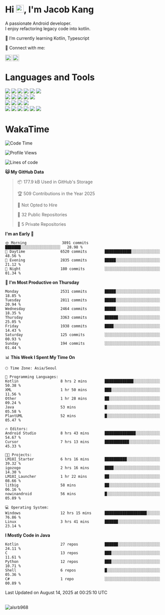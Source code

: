 # Hi <img src="https://media.giphy.com/media/hvRJCLFzcasrR4ia7z/giphy.gif" width="25px">, I'm Jacob Kang
A passionate Android developer.
</br>
I enjoy refactoring legacy code into kotlin.

🌱 I’m currently learning Kotlin, Typescript

🤝 Connect with me:

<a href="https://www.linkedin.com/in/minkyu-kang-b7477b1b2/"><img align="left" src="https://raw.githubusercontent.com/yushi1007/yushi1007/main/images/linkedin.svg" alt="Minkyu Kang | LinkedIn" width="21px"/></a>
<a href="https://www.instagram.com/_jacob_kang/"><img align="left" src="https://raw.githubusercontent.com/yushi1007/yushi1007/main/images/instagram.svg" alt="Jacob Kang | Instagram" width="21px"/></a>

</br>

# Languages and Tools

<div align="left">
<img src="https://img.shields.io/badge/java-007396?logo=java&logoColor=white"/>
<img src="https://img.shields.io/badge/kotlin-7F52FF?logo=kotlin&logoColor=white"/>
<img src="https://img.shields.io/badge/python-3776AB?logo=python&logoColor=white"/>
<img src="https://img.shields.io/badge/bash shell-4EAA25?logo=gnubash&logoColor=white"/>
<img src="https://img.shields.io/badge/c-A8B9CC?logo=c&logoColor=white"/>
<img src="https://img.shields.io/badge/c++-00599C?logo=c%2b%2b&logoColor=white"/>
</div>
<div align="left">
<img src="https://img.shields.io/badge/git-F05032?logo=git&logoColor=white"/>
<img src="https://img.shields.io/badge/github-181717?logo=github&logoColor=white"/>
<img src="https://img.shields.io/badge/mysql-4479A1?logo=mysql&logoColor=white"/>
<img src="https://img.shields.io/badge/sqlite-003B57?logo=sqlite&logoColor=white"/>
<img src="https://img.shields.io/badge/amazon AWS-232F3E?logo=amazonaws&logoColor=white"/>
</div>
<div align="left">
<img src="https://img.shields.io/badge/android-3DDC84?logo=android&logoColor=white"/>
<img src="https://img.shields.io/badge/linux-FCC624?logo=linux&logoColor=white"/>
<img src="https://img.shields.io/badge/flask-000000?logo=flask&logoColor=white"/>
<img src="https://img.shields.io/badge/arduino-00979D?logo=arduino&logoColor=white"/>
</div>
<div align="left">
<img src="https://img.shields.io/badge/slack-4A154B?logo=slack&logoColor=white"/>
<img src="https://img.shields.io/badge/notion-000000?logo=notion&logoColor=white"/>
<img src="https://img.shields.io/badge/jira-0052CC?logo=jira&logoColor=white"/>
<img src="https://img.shields.io/badge/postman-FF6C37?logo=postman&logoColor=white"/>
<img src="https://img.shields.io/badge/intellij-000000?logo=intellijidea&logoColor=white"/>
<img src="https://img.shields.io/badge/pycharm-000000?logo=pycharm&logoColor=white"/>
</div>

# WakaTime

<!--START_SECTION:waka-->
![Code Time](http://img.shields.io/badge/Code%20Time-5%2C191%20hrs%2039%20mins-blue)

![Profile Views](http://img.shields.io/badge/Profile%20Views-0-blue)

![Lines of code](https://img.shields.io/badge/From%20Hello%20World%20I%27ve%20Written-5.7%20million%20lines%20of%20code-blue)

**🐱 My GitHub Data** 

> 📦 177.9 kB Used in GitHub's Storage 
 > 
> 🏆 509 Contributions in the Year 2025
 > 
> 🚫 Not Opted to Hire
 > 
> 📜 32 Public Repositories 
 > 
> 🔑 5 Private Repositories 
 > 
**I'm an Early 🐤** 

```text
🌞 Morning                3891 commits        ███████░░░░░░░░░░░░░░░░░░   28.98 % 
🌆 Daytime                6520 commits        ████████████░░░░░░░░░░░░░   48.56 % 
🌃 Evening                2835 commits        █████░░░░░░░░░░░░░░░░░░░░   21.12 % 
🌙 Night                  180 commits         ░░░░░░░░░░░░░░░░░░░░░░░░░   01.34 % 
```
📅 **I'm Most Productive on Thursday** 

```text
Monday                   2531 commits        █████░░░░░░░░░░░░░░░░░░░░   18.85 % 
Tuesday                  2811 commits        █████░░░░░░░░░░░░░░░░░░░░   20.94 % 
Wednesday                2464 commits        █████░░░░░░░░░░░░░░░░░░░░   18.35 % 
Thursday                 3363 commits        ██████░░░░░░░░░░░░░░░░░░░   25.05 % 
Friday                   1938 commits        ████░░░░░░░░░░░░░░░░░░░░░   14.43 % 
Saturday                 125 commits         ░░░░░░░░░░░░░░░░░░░░░░░░░   00.93 % 
Sunday                   194 commits         ░░░░░░░░░░░░░░░░░░░░░░░░░   01.44 % 
```


📊 **This Week I Spent My Time On** 

```text
🕑︎ Time Zone: Asia/Seoul

💬 Programming Languages: 
Kotlin                   8 hrs 2 mins        █████████████░░░░░░░░░░░░   50.38 % 
XML                      1 hr 50 mins        ███░░░░░░░░░░░░░░░░░░░░░░   11.56 % 
Other                    1 hr 28 mins        ██░░░░░░░░░░░░░░░░░░░░░░░   09.24 % 
Java                     53 mins             █░░░░░░░░░░░░░░░░░░░░░░░░   05.58 % 
PlantUML                 52 mins             █░░░░░░░░░░░░░░░░░░░░░░░░   05.47 % 

🔥 Editors: 
Android Studio           8 hrs 43 mins       ██████████████░░░░░░░░░░░   54.67 % 
Cursor                   7 hrs 13 mins       ███████████░░░░░░░░░░░░░░   45.33 % 

🐱‍💻 Projects: 
LM18I_Starter            6 hrs 16 mins       ██████████░░░░░░░░░░░░░░░   39.32 % 
igozogo                  2 hrs 16 mins       ████░░░░░░░░░░░░░░░░░░░░░   14.30 % 
LM18I_Launcher           1 hr 22 mins        ██░░░░░░░░░░░░░░░░░░░░░░░   08.66 % 
litbig                   58 mins             ██░░░░░░░░░░░░░░░░░░░░░░░   06.16 % 
nowinandroid             56 mins             █░░░░░░░░░░░░░░░░░░░░░░░░   05.89 % 

💻 Operating System: 
Windows                  12 hrs 15 mins      ███████████████████░░░░░░   76.86 % 
Linux                    3 hrs 41 mins       ██████░░░░░░░░░░░░░░░░░░░   23.14 % 
```

**I Mostly Code in Java** 

```text
Kotlin                   27 repos            ██████░░░░░░░░░░░░░░░░░░░   24.11 % 
C                        13 repos            ███░░░░░░░░░░░░░░░░░░░░░░   11.61 % 
Python                   12 repos            ███░░░░░░░░░░░░░░░░░░░░░░   10.71 % 
Shell                    6 repos             █░░░░░░░░░░░░░░░░░░░░░░░░   05.36 % 
C#                       1 repo              ░░░░░░░░░░░░░░░░░░░░░░░░░   00.89 % 
```




 Last Updated on August 14, 2025 at 00:25:10 UTC
<!--END_SECTION:waka-->

</br>

<div align="left">
<img align="left" src="https://github-readme-stats.vercel.app/api/top-langs?username=alsrb968&show_icons=true&locale=en&layout=compact&theme=dark" alt="alsrb968" />
</div>
